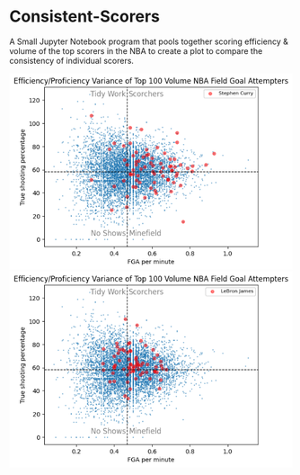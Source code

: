 # Consistent-Scorers
A Small Jupyter Notebook program that pools together scoring efficiency & volume of the top scorers in the NBA to create a plot to compare the consistency of individual scorers.

![Stephen Curry's scoring consistency](Plot_PNGs/GS_Curry.png)
![LeBron James' scoring consistency](Plot_PNGs/LAL_LBJ.png)
